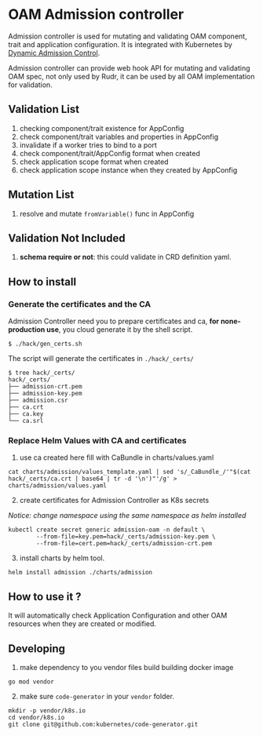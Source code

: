 # OAM Admission controller

Admission controller is used for mutating and validating OAM component, trait and application configuration.
It is integrated with Kubernetes by [Dynamic Admission Control](https://kubernetes.io/docs/reference/access-authn-authz/extensible-admission-controllers/).

Admission controller can provide web hook API for mutating and validating OAM spec, not only used by Rudr,
it can be used by all OAM implementation for validation.

## Validation List

1. checking component/trait existence for AppConfig
2. check component/trait variables and properties in AppConfig
3. invalidate if a worker tries to bind to a port
4. check component/trait/AppConfig format when created
5. check application scope format when created
6. check application scope instance when they created by AppConfig


## Mutation List 
  
1. resolve and mutate `fromVariable()` func in AppConfig

## Validation Not Included

1. **schema require or not**: this could validate in CRD definition yaml. 

## How to install

### Generate the certificates and the CA

Admission Controller need you to prepare certificates and ca, **for none-production use**,
you cloud generate it by the shell script.

```shell
$ ./hack/gen_certs.sh
```

The script will generate the certificates in `./hack/_certs/`

```output
$ tree hack/_certs/
hack/_certs/
├── admission-crt.pem
├── admission-key.pem
├── admission.csr
├── ca.crt
├── ca.key
└── ca.srl
```

### Replace Helm Values with CA and certificates

1. use ca created here fill with CaBundle in charts/values.yaml

```shell
cat charts/admission/values_template.yaml | sed 's/_CaBundle_/'"$(cat hack/_certs/ca.crt | base64 | tr -d '\n')"'/g' > charts/admission/values.yaml
```

2. create certificates for Admission Controller as K8s secrets

_Notice: change namespace using the same namespace as helm installed_

```shell
kubectl create secret generic admission-oam -n default \
        --from-file=key.pem=hack/_certs/admission-key.pem \
        --from-file=cert.pem=hack/_certs/admission-crt.pem
```

3. install charts by helm tool.

```shell
helm install admission ./charts/admission
```

## How to use it ?

It will automatically check Application Configuration and other OAM resources when they are created or modified.

## Developing

1. make dependency to you vendor files build building docker image

```
go mod vendor
``` 

2. make sure `code-generator` in your `vendor` folder.

```shell script
mkdir -p vendor/k8s.io
cd vendor/k8s.io
git clone git@github.com:kubernetes/code-generator.git
```

